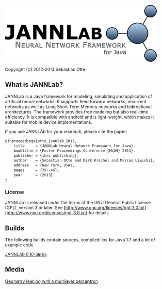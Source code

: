 <img src="misc/logo/jannlab_logo.png" alt="JANNLab logo" width="500" height="187">

Copyright (C) 2012-2013 Sebastian Otte

## What is JANNLab?

JANNLab is a Java framework for modeling, simulating and application of artificial neural networks. It supports feed forward networks, recurrent networks as well as Long Short-Term Memory networks and bidirectional architectures. The framework provides free modeling but also real-time efficiency. It is compatible with android and is
light-weight, which makes it suitable for mobile device implementations.

If you use JANNLAb for your research, please cite the paper:

    @inproceedings{otte_jannlab_2013,
        title     = {JANNLab Neural Network Framework for Java},
        booktitle = {Poster Proceedings Conference {MLDM} 2013},
        publisher = {ibai-publishing},
        author    = {Sebastian Otte and Dirk Krechel and Marcus Liwicki},
        address   = {New York, USA},
        pages     = {39--46},
        year      = {2013}
    }


### License


JANNLab is released under the terms of the GNU General Public License (GPL), version 3 or later. See [http://www.gnu.org/licenses/gpl-3.0.txt](http://www.gnu.org/licenses/gpl-3.0.txt) for details.


## Builds

The following builds contain sources, compiled libs for Java 1.7 and a lot of example code.

[JANNLAb 0.10-alpha](https://github.com/JANNLab/JANNLab/blob/master/builds/jannlab-0.10-alpha.tar.gz?raw=true)

## Media

[Geometry leaning with a multilayer perceptron](http://www.youtube.com/watch?v=-jFAV5pgweI)
